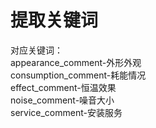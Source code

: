 # 提取关键词

对应关键词：<br>
appearance_comment-外形外观<br>
consumption_comment-耗能情况<br>
effect_comment-恒温效果<br>
noise_comment-噪音大小<br>
service_comment-安装服务<br>
